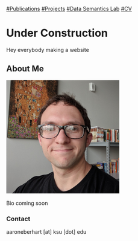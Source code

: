 [#Publications](papers.md) [#Projects](projects.md) [#Data Semantics Lab](https://daselab.cs.ksu.edu/) [#CV](cv.md)

# Under Construction

Hey everybody making a website

## About Me

![Me](me.png)<!-- .element height="40%" width="40%" -->

Bio coming soon

### Contact

aaroneberhart \[at\] ksu \[dot\] edu
